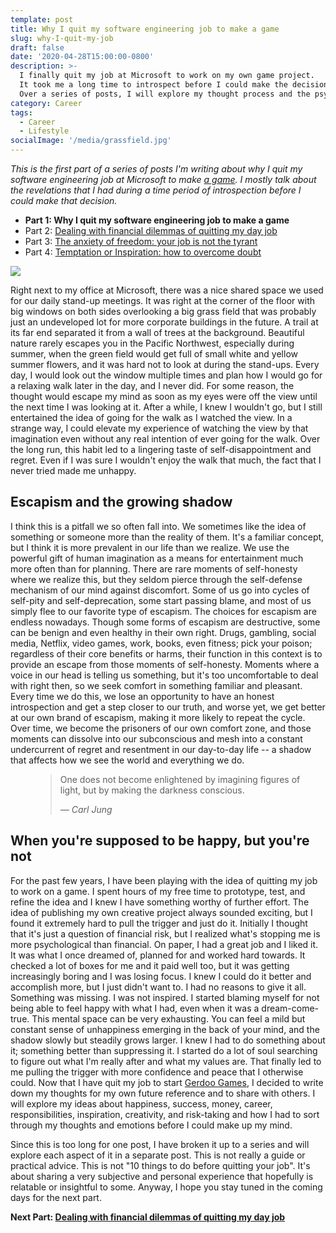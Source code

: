 ```yaml
---
template: post
title: Why I quit my software engineering job to make a game
slug: why-I-quit-my-job
draft: false
date: '2020-04-28T15:00:00-0800'
description: >-
  I finally quit my job at Microsoft to work on my own game project.
  It took me a long time to introspect before I could make the decision and I learned many things about myself.
  Over a series of posts, I will explore my thought process and the psychological barriers I had to overcome before I could convince myself.
category: Career
tags:
  - Career
  - Lifestyle
socialImage: '/media/grassfield.jpg'
---
```

*This is the first part of a series of posts I'm writing about why I quit my software engineering job at Microsoft to make [a game](https://gerdoo.games). I mostly talk about the revelations that I had during a time period of introspection before I could make that decision.*

- **Part 1: Why I quit my software engineering job to make a game**
- Part 2: [Dealing with financial dilemmas of quitting my day job](/financial-dilemmas-quitting-day-job)
- Part 3: [The anxiety of freedom: your job is not the tyrant](/anxiety-of-freedom)
- Part 4: [Temptation or Inspiration: how to overcome doubt](/temptation-or-inspiration)

![](/media/grassfield.jpg)

Right next to my office at Microsoft, there was a nice shared space we used for our daily stand-up meetings. It was right at the corner of the floor with big windows on both sides overlooking a big grass field that was probably just an undeveloped lot for more corporate buildings in the future. A trail at its far end separated it from a wall of trees at the background. Beautiful nature rarely escapes you in the Pacific Northwest, especially during summer, when the green field would get full of small white and yellow summer flowers, and it was hard not to look at during the stand-ups. Every day, I would look out the window multiple times and plan how I would go for a relaxing walk later in the day, and I never did. For some reason, the thought would escape my mind as soon as my eyes were off the view until the next time I was looking at it. After a while, I knew I wouldn't go, but I still entertained the idea of going for the walk as I watched the view. In a strange way, I could elevate my experience of watching the view by that imagination even without any real intention of ever going for the walk. Over the long run, this habit led to a lingering taste of self-disappointment and regret. Even if I was sure I wouldn't enjoy the walk that much, the fact that I never tried made me unhappy.

## Escapism and the growing shadow
I think this is a pitfall we so often fall into. We sometimes like the idea of something or someone more than the reality of them. It's a familiar concept, but I think it is more prevalent in our life than we realize. We use the powerful gift of human imagination as a means for entertainment much more often than for planning. There are rare moments of self-honesty where we realize this, but they seldom pierce through the self-defense mechanism of our mind against discomfort. Some of us go into cycles of self-pity and self-deprecation, some start passing blame, and most of us simply flee to our favorite type of escapism. The choices for escapism are endless nowadays. Though some forms of escapism are destructive, some can be benign and even healthy in their own right. Drugs, gambling, social media, Netflix, video games, work, books, even fitness; pick your poison; regardless of their core benefits or harms, their function in this context is to provide an escape from those moments of self-honesty. Moments where a voice in our head is telling us something, but it's too uncomfortable to deal with right then, so we seek comfort in something familiar and pleasant. Every time we do this, we lose an opportunity to have an honest introspection and get a step closer to our truth, and worse yet, we get better at our own brand of escapism, making it more likely to repeat the cycle. Over time, we become the prisoners of our own comfort zone, and those moments can dissolve into our subconscious and mesh into a constant undercurrent of regret and resentment in our day-to-day life -- a shadow that affects how we see the world and everything we do.

<figure>
	<blockquote>
		<p>One does not become enlightened by imagining figures of light, but by making the darkness conscious.</p>
		<footer>
			<cite>— Carl Jung</cite>
		</footer>
	</blockquote>
</figure>

## When you're supposed to be happy, but you're not
For the past few years, I have been playing with the idea of quitting my job to work on a game. I spent hours of my free time to prototype, test, and refine the idea and I knew I have something worthy of further effort. The idea of publishing my own creative project always sounded exciting, but I found it extremely hard to pull the trigger and just do it. Initially I thought that it's just a question of financial risk, but I realized what's stopping me is more psychological than financial. On paper, I had a great job and I liked it. It was what I once dreamed of, planned for and worked hard towards. It checked a lot of boxes for me and it paid well too, but it was getting increasingly boring and I was losing focus. I knew I could do it better and accomplish more, but I just didn't want to. I had no reasons to give it all. Something was missing. I was not inspired. I started blaming myself for not being able to feel happy with what I had, even when it was a dream-come-true. This mental space can be very exhausting. You can feel a mild but constant sense of unhappiness emerging in the back of your mind, and the shadow slowly but steadily grows larger. I knew I had to do something about it; something better than suppressing it. I started do a lot of soul searching to figure out what I'm really after and what my values are. That finally led to me pulling the trigger with more confidence and peace that I otherwise could. Now that I have quit my job to start [Gerdoo Games](https://gerdoo.games), I decided to write down my thoughts for my own future reference and to share with others. I will explore my ideas about happiness, success, money, career, responsibilities, inspiration, creativity, and risk-taking and how I had to sort through my thoughts and emotions before I could make up my mind.

Since this is too long for one post, I have broken it up to a series and will explore each aspect of it in a separate post. This is not really a guide or practical advice. This is not "10 things to do before quitting your job". It's about sharing a very subjective and personal experience that hopefully is relatable or insightful to some. Anyway, I hope you stay tuned in the coming days for the next part.

**Next Part: [Dealing with financial dilemmas of quitting my day job](/financial-dilemmas-quitting-day-job)**